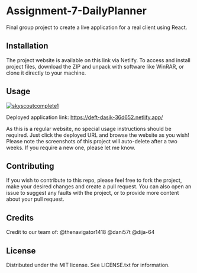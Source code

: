 # Assignment-7-DailyPlanner
Final group project to create a live application for a real client using React.

## Installation
The project website is available on this link via Netlify. To access and install project files, download the ZIP and unpack with software like WinRAR, or clone it directly to your machine. 

## Usage
<a href="https://ibb.co/GJSH87P"><img src="https://i.ibb.co/LP7NcSp/skyscoutcomplete1.jpg" alt="skyscoutcomplete1" border="0"></a>

Deployed application link: https://deft-dasik-36d652.netlify.app/

As this is a regular website, no special usage instructions should be required. Just click the deployed URL and browse the website as you wish! Please note the screenshots of this project will auto-delete after a two weeks. If you require a new one, please let me know.

## Contributing
If you wish to contribute to this repo, please feel free to fork the project, make your desired changes and create a pull request. You can also open an issue to suggest any faults with the project, or to provide more content about your pull request.

## Credits
Credit to our team of:
@thenavigator1418
@dani57t
@dija-64

## License
Distributed under the MIT license. See LICENSE.txt for information.